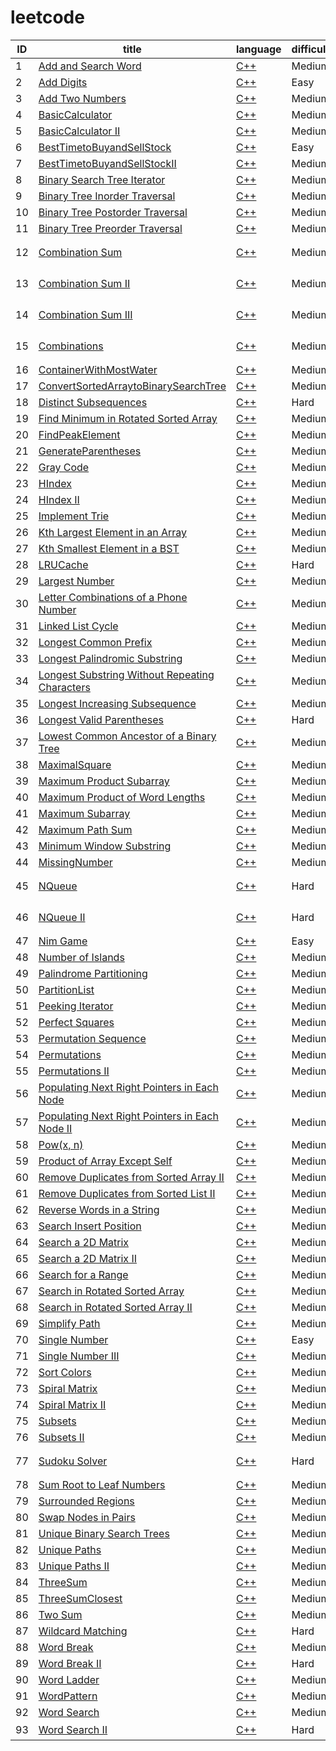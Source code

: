 leetcode
====
|ID|title|language|difficulty|type|
|----|----|---|---|---|
|1|[Add and Search Word](https://leetcode.com/problems/add-and-search-word-data-structure-design)|[C++](src/Add%20and%20Search%20Word/AddandSearchWord.cpp)|Medium|trie tree|
|2|[Add Digits](https://leetcode.com/problems/add-digits/)|[C++](src/Add%20Digits/AddDigits.cpp)|Easy||
|3|[Add Two Numbers](https://leetcode.com/problems/add-two-numbers/)|[C++](src/Add%20Two%20Numbers/AddTwoNumbers.cpp)|Medium||
|4|[BasicCalculator](https://leetcode.com/problems/basic-calculator/)|[C++](src/Basic%20Calculator/BasicCalculator.cpp)|Medium||
|5|[BasicCalculator II](https://leetcode.com/problems/basic-calculator-ii/)|[C++](src/Basic%20Calculator%20II/BasicCalculator2.cpp)|Medium||
|6|[BestTimetoBuyandSellStock](https://leetcode.com/problems/best-time-to-buy-and-sell-stock/)|[C++](src/Best%20Time%20to%20Buy%20and%20Sell%20Stock/BestTimetoBuyandSellStock.cpp)|Easy||
|7|[BestTimetoBuyandSellStockII](https://leetcode.com/problems/best-time-to-buy-and-sell-stock-ii/)|[C++](src/BestTimetoBuyandSellStockII/BuyAndSellStock2.cpp)|Medium||
|8|[Binary Search Tree Iterator](https://leetcode.com/problems/binary-search-tree-iterator/)|[C++](src/Binary%20Search%20Tree%20Iterator/BinarySearchTreeIterator.cpp)|Medium||
|9|[Binary Tree Inorder Traversal](https://leetcode.com/problems/binary-tree-inorder-traversal/)|[C++](src/Binary%20Tree%20Inorder%20Traversal/BinaryTreeInorderTraversal.cpp)|Medium||
|10|[Binary Tree Postorder Traversal](https://leetcode.com/problems/binary-tree-postorder-traversal/)|[C++](src/Binary%20Tree%20Postorder%20Traversal/BinaryTreePostorderTraversal.cpp)|Medium||
|11|[Binary Tree Preorder Traversal](https://leetcode.com/problems/binary-tree-preorder-traversal/)|[C++](src/Binary%20Tree%20Preorder%20Traversal/BinaryTreePreorderTraversal.cpp)|Medium||
|12|[Combination Sum](https://leetcode.com/problems/combination-sum/)|[C++](src/Combination%20Sum/CombinationSum.cpp)|Medium|combination repeated、dfs|
|13|[Combination Sum II](https://leetcode.com/problems/combination-sum-ii/)|[C++](src/Combination%20Sum%20II/CombinationSumII.cpp)|Medium|combination once、dfs|
|14|[Combination Sum III](https://leetcode.com/problems/combination-sum-iii/)|[C++](src/Combination%20Sum%20III/CombinationSum3.cpp)|Medium|combination、dfs|
|15|[Combinations](https://leetcode.com/problems/combinations//)|[C++](src/Combinations/Combinations.cpp)|Medium|combination、dfs|
|16|[ContainerWithMostWater](https://leetcode.com/problems/container-with-most-water/)|[C++](src/Container%20With%20Most%20Water/ContainerWithMostWater.cpp)|Medium||
|17|[ConvertSortedArraytoBinarySearchTree](https://leetcode.com/problems/convert-sorted-array-to-binary-search-tree/)|[C++](src/Convert%20Sorted%20Array%20to%20Binary%20Search%20Tree/ConvertSortedArraytoBinarySearchTree.cpp)|Medium||
|18|[Distinct Subsequences](https://leetcode.com/problems/distinct-subsequences/)|[C++](src/DistinctSubsequences/DistinctSubsequences.cpp)|Hard|dp|
|19|[Find Minimum in Rotated Sorted Array](https://leetcode.com/problems/find-minimum-in-rotated-sorted-array/)|[C++](src/Find%20Minimum%20in%20Rotated%20Sorted%20Array/FindMinimuminRotatedSortedArray.cpp)|Medium||
|20|[FindPeakElement](https://leetcode.com/problems/find-peak-element/)|[C++](src/FindPeakElement/FindPeakElement.cpp)|Medium||
|21|[GenerateParentheses](https://leetcode.com/problems/generate-parentheses/)|[C++](src/Generate%20Parentheses/GenerateParentheses.cpp)|Medium||
|22|[Gray Code](https://leetcode.com/problems/gray-code/)|[C++](src/Gray%20Code/GrayCode.cpp)|Medium||
|23|[HIndex](https://leetcode.com/problems/h-index/)|[C++](src/HIndex/HIndex.cpp)|Medium||
|24|[HIndex II](https://leetcode.com/problems/h-index-ii/)|[C++](src/HIndex%20II/HIndex2.cpp)|Medium||
|25|[Implement Trie](https://leetcode.com/problems/implement-trie/)|[C++](src/Implement%20Trie/ImplementTrie.cpp)|Medium||
|26|[Kth Largest Element in an Array](https://leetcode.com/problems/kth-largest-element-in-an-array/)|[C++](src/Kth%20Largest%20Element%20in%20an%20Array/KthLargestElementinanArray.cpp)|Medium||
|27|[Kth Smallest Element in a BST](https://leetcode.com/problems/kth-largest-element-in-an-array/)|[C++](src/Kth%20Smallest%20Element%20in%20a%20BST/KthSmallestElementinaBST.cpp)|Medium||
|28|[LRUCache](https://leetcode.com/problems/lru-cache/)|[C++](src/LRUCache/LRUCache.cpp)|Hard||
|29|[Largest Number](https://leetcode.com/problems/largest-number/)|[C++](src/Largest%20Number/LargestNumber.cpp)|Medium||
|30|[Letter Combinations of a Phone Number](https://leetcode.com/problems/letter-combinations-of-a-phone-number/)|[C++](src/Letter%20Combinations%20of%20a%20Phone%20Number/LetterCombinationsofaPhoneNumber.cpp)|Medium|dfs|
|31|[Linked List Cycle](https://leetcode.com/problems/linked-list-cycle/)|[C++](src/Linked%20List%20Cycle/LinkedListCycle.cpp)|Medium||
|32|[Longest Common Prefix](https://leetcode.com/problems/longest-common-prefix/)|[C++](src/Longest%20Common%20Prefix/LongestCommonPrefix.cpp)|Medium||
|33|[Longest Palindromic Substring](https://leetcode.com/problems/longest-palindromic-substring/)|[C++](src/Longest%20Palindromic%20Substring/LongestPalindromicSubstring.cpp)|Medium||
|34|[Longest Substring Without Repeating Characters](https://leetcode.com/problems/longest-substring-without-repeating-characters/)|[C++](src/Longest%20Substring%20Without%20Repeating%20Characters/LongestSubstringWithoutRepeatingCharacters.cpp)|Medium||
|35|[Longest Increasing Subsequence](https://leetcode.com/problems/longest-increasing-subsequence/)|[C++](src/LongestIncreasingSubsequence/LongestIncreasingSubsequence.cpp)|Medium|dp|
|36|[Longest Valid Parentheses](https://leetcode.com/problems/longest-valid-parentheses/)|[C++](src/LongestValidParentheses/LongestValidParentheses.cpp)|Hard|dp|
|37|[Lowest Common Ancestor of a Binary Tree](https://leetcode.com/problems/longest-valid-parentheses/)|[C++](src/Lowest%20Common%20Ancestor%20of%20a%20Binary%20Tree/LowestCommonAncestorofaBinaryTree2.cpp)|Medium|dfs|
|38|[MaximalSquare](https://leetcode.com/problems/maximal-square/)|[C++](src/Maximal%20Square/MaximalSquare.cpp)|Medium|dp|
|39|[Maximum Product Subarray](https://leetcode.com/problems/maximum-product-subarray/)|[C++](src/Maximum%20Product%20Subarray/MaximumProductSubarray.cpp)|Medium||
|40|[Maximum Product of Word Lengths](https://leetcode.com/problems/maximum-product-of-word-lengths/)|[C++](src/MaximumProductofWordLengths/MaximumProductofWordLengths.cpp)|Medium|bit|
|41|[Maximum Subarray](https://leetcode.com/problems/maximum-subarray/)|[C++](src/MaximumSubarray/MaximumSubarray.cpp)|Medium|dp|
|42|[Maximum Path Sum](https://leetcode.com/problems/minimum-path-sum/)|[C++](src/MaximumPathSum/MaximumPathSum.cpp)|Medium||
|43|[Minimum Window Substring](https://leetcode.com/problems/minimum-window-substring/)|[C++](src/Minimum%20Window%20Substring/MinimumWindowSubstring.cpp)|Medium||
|44|[MissingNumber](https://leetcode.com/problems/missing-number/)|[C++](src/Missing%20Number/MissingNumber.cpp)|Medium||
|45|[NQueue](https://leetcode.com/problems/n-queens/)|[C++](src/NQueue/NQueue.cpp)|Hard|dfs、stack、backtrace|
|46|[NQueue II](https://leetcode.com/problems/n-queens-ii/)|[C++](src/NQueue%20II/NQueueII.cpp)|Hard|dfs、stack、backtrace|
|47|[Nim Game](https://leetcode.com/problems/nim-game/)|[C++](src/Nim%20Game/NimGame.cpp)|Easy||
|48|[Number of Islands](https://leetcode.com/problems/number-of-islands/)|[C++](src/Number%20of%20Islands/NumberofIslands.cpp)|Medium||
|49|[Palindrome Partitioning](https://leetcode.com/problems/palindrome-partitioning/)|[C++](src/PalindromePartitioning/PalindromePartitioning.cpp)|Medium||
|50|[PartitionList](https://leetcode.com/problems/partition-list/)|[C++](src/PartitionList/Partition%20List.cpp)|Medium||
|51|[Peeking Iterator](https://leetcode.com/problems/peeking-iterator/)|[C++](src/PeekingIterator/PeekingIterator.cpp)|Medium||
|52|[Perfect Squares](https://leetcode.com/problems/perfect-squares/)|[C++](src/PerfectSquares/PerfectSquares.cpp)|Medium||
|53|[Permutation Sequence](https://leetcode.com/problems/permutation-sequence/)|[C++](src/PermutationSequence/PermutationSequence.cpp)|Medium||
|54|[Permutations](https://leetcode.com/problems/permutations/)|[C++](src/Permutations/Permutations.cpp)|Medium||
|55|[Permutations II](https://leetcode.com/problems/permutations-ii/)|[C++](src/Permutations%20II/Permutations2.cpp)|Medium||
|56|[Populating Next Right Pointers in Each Node](https://leetcode.com/problems/populating-next-right-pointers-in-each-node/)|[C++](src/PopulatingNextRightPointersinEachNode/PopulatingNextRightPointersinEachNode.cpp)|Medium||
|57|[Populating Next Right Pointers in Each Node II](https://leetcode.com/problems/populating-next-right-pointers-in-each-node-ii/)|[C++](src/PopulatingNextRightPointersinEachNodeII/PopulatingNextRightPointersinEachNodeII.cpp)|Medium||
|58|[Pow(x, n)](https://leetcode.com/problems/powx-n/)|[C++](src/Pow/Pow.cpp)|Medium||
|59|[Product of Array Except Self](https://leetcode.com/problems/product-of-array-except-self/)|[C++](src/ProductofArrayExceptSelf/ProductofArrayExceptSelf.cpp)|Medium||
|60|[Remove Duplicates from Sorted Array II](https://leetcode.com/problems/remove-duplicates-from-sorted-array-ii/)|[C++](src/Remove%20Duplicates%20from%20Sorted%20Array%20II/RemoveDuplicatesfromSortedArrayII.cpp)|Medium||
|61|[Remove Duplicates from Sorted List II](https://leetcode.com/problems/remove-duplicates-from-sorted-list-ii/)|[C++](src/Remove%20Duplicates%20from%20Sorted%20List%20II/RemoveDuplicatesfromSortedListII.cpp)|Medium||
|62|[Reverse Words in a String](https://leetcode.com/problems/reverse-words-in-a-string/)|[C++](src/Reverse%20Words%20in%20a%20String/ReverseWordsinaString.cpp)|Medium||
|63|[Search Insert Position ](https://leetcode.com/problems/search-insert-position/)|[C++](src/Search%20Insert%20Position/SearchInsertPosition.cpp)|Medium||
|64|[Search a 2D Matrix](https://leetcode.com/problems/search-a-2d-matrix/)|[C++](src/Search%20a%202D%20Matrix/Searcha2DMatrix.cpp)|Medium||
|65|[Search a 2D Matrix II](https://leetcode.com/problems/search-a-2d-matrix-ii/)|[C++](src/Search%20a%202D%20Matrix%20II/Searcha2DMatrixII.cpp)|Medium||
|66|[Search for a Range ](https://leetcode.com/problems/search-for-a-range/)|[C++](src/Search%20for%20a%20Range/SearchforaRange.cpp)|Medium||
|67|[Search in Rotated Sorted Array](https://leetcode.com/problems/search-in-rotated-sorted-array/)|[C++](src/Search%20in%20Rotated%20Sorted%20Array/SearchinRotatedSortedArray.cpp)|Medium||
|68|[Search in Rotated Sorted Array II](https://leetcode.com/problems/search-in-rotated-sorted-array-ii/)|[C++](src/Search%20in%20Rotated%20Sorted%20Array%20II/SearchinRotatedSortedArrayII.cpp)|Medium||
|69|[Simplify Path ](https://leetcode.com/problems/simplify-path/)|[C++](src/Simplify%20Path/SimplifyPath.cpp)|Medium||
|70|[Single Number ](https://leetcode.com/problems/single-number/)|[C++](src/Single%20Number/SingleNumber.cpp)|Easy||
|71|[Single Number III](https://leetcode.com/problems/permutations/)|[C++](src/Single%20Number%20III/SingleNumberIII.cpp)|Medium||
|72|[Sort Colors](https://leetcode.com/problems/sort-colors/)|[C++](src/Sort%20Colors/SortColors.cpp)|Medium||
|73|[Spiral Matrix](https://leetcode.com/problems/spiral-matrix/)|[C++](src/SpiralMatrix/SpiralMatrix.cpp)|Medium||
|74|[Spiral Matrix II](https://leetcode.com/problems/spiral-matrix-ii)|[C++](src/SpiralMatrix%20II/SpiralMatrix2.cpp)|Medium||
|75|[Subsets](https://leetcode.com/problems/subsets/)|[C++](src/Subsets/Subsets.cpp)|Medium||
|76|[Subsets II ](https://leetcode.com/problems/subsets-ii/)|[C++](src/Subsets%20II/SubsetsII.cpp)|Medium||
|77|[Sudoku Solver](https://leetcode.com/problems/sudoku-solver/)|[C++](src/Sudoku%20Solver/SudokuSolver.cpp)|Hard|dfs、stack、backtrace|
|78|[Sum Root to Leaf Numbers](https://leetcode.com/problems/sum-root-to-leaf-numbers/)|[C++](src/Sum%20Root%20to%20Leaf%20Numbers/SumRoottoLeafNumbers.cpp)|Medium||
|79|[Surrounded Regions](https://leetcode.com/problems/surrounded-regions/)|[C++](src/SurroundedRegions/SurroundedRegions.cpp)|Medium||
|80|[Swap Nodes in Pairs](https://leetcode.com/problems/swap-nodes-in-pairs/)|[C++](src/Swap%20Nodes%20in%20Pairs/SwapNodesinPairs.cpp)|Medium||
|81|[Unique Binary Search Trees](https://leetcode.com/problems/sudoku-solver/)|[C++](src/UniqueBinarySearchTree/UniqueBinarySearchTree.cpp)|Medium||
|82|[Unique Paths](https://leetcode.com/problems/unique-paths/)|[C++](src/Unique%20Paths/UniquePaths.cpp)|Medium||
|83|[Unique Paths II](https://leetcode.com/problems/unique-paths-ii/)|[C++](src/Unique%20Paths%20II/UniquePathsII.cpp)|Medium||
|84|[ThreeSum](https://leetcode.com/problems/3sum/)|[C++](src/ThreeSum/ThreeSum.cpp)|Medium||
|85|[ThreeSumClosest](https://leetcode.com/problems/3sum-closest/)|[C++](src/ThreeSumClosest/ThreeSumClosest.cpp)|Medium||
|86|[Two Sum](https://leetcode.com/problems/two-sum/)|[C++](src/Two%20Sum/TwoSum.cpp)|Medium||
|87|[Wildcard Matching](https://leetcode.com/problems/wildcard-matching/)|[C++](src/WildcardMatching/WildcardMatching.cpp)|Hard|dp|
|88|[Word Break](https://leetcode.com/problems/word-break/)|[C++](src/WordBreak/WordBreak.cpp)|Medium|dp|
|89|[Word Break II](https://leetcode.com/problems/word-break-ii/)|[C++](src/WordBreak%20II/WordBreak2.cpp)|Hard|dp|
|90|[Word Ladder](https://leetcode.com/problems/word-ladder/)|[C++](src/WordLadder/WordLadder.cpp)|Medium|bfs|
|91|[WordPattern](https://leetcode.com/problems/word-pattern/)|[C++](src/WordPattern/WordPattern.cpp)|Medium||
|92|[Word Search](https://leetcode.com/problems/word-search/)|[C++](src/WordSearch/WordSearch.cpp)|Medium|dfs|
|93|[Word Search II](https://leetcode.com/problems/word-search-ii/)|[C++](src/WordSearch%20II/WordSearch2.cpp)|Hard|dfs、trie tree|
